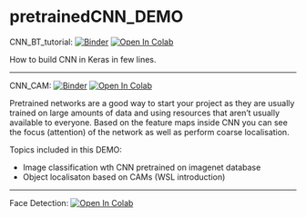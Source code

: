 # pretrainedCNN_DEMO

CNN_BT_tutorial: [![Binder](https://mybinder.org/badge_logo.svg)](https://mybinder.org/v2/gh/knave88/pretrainedCNN_DEMO/main?filepath=CNN_BT_tutorial.ipynb)
                 [![Open In Colab](https://colab.research.google.com/assets/colab-badge.svg)](https://colab.research.google.com/github/knave88/pretrainedCNN_DEMO/blob/main/CNN_BT_tutorial.ipynb)

How to build CNN in Keras in few lines.

****

CNN_CAM: [![Binder](https://mybinder.org/badge_logo.svg)](https://mybinder.org/v2/gh/knave88/pretrainedCNN_DEMO/main?filepath=CNN_CAM.ipynb)
[![Open In Colab](https://colab.research.google.com/assets/colab-badge.svg)](https://colab.research.google.com/github/knave88/pretrainedCNN_DEMO/blob/main/CNN_CAM.ipynb)

Pretrained networks are a good way to start your project as they are usually trained on large amounts of data and using resources that aren’t usually available to everyone. Based on the feature maps inside CNN you can see the focus (attention) of the network as well as perform coarse localisation.

Topics included in this DEMO:
* Image classification wth CNN pretrained on imagenet database
* Object localisaton based on CAMs (WSL introduction)

****

Face Detection: [![Open In Colab](https://colab.research.google.com/assets/colab-badge.svg)](https://colab.research.google.com/drive/1LlCdCQ9SuF-sVZXA-taQ-bsB7vLEiGIc?usp=sharing)
